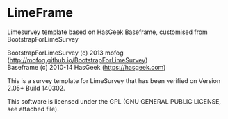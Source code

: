LimeFrame
=========

Limesurvey template based on HasGeek Baseframe,
customised from BootstrapForLimeSurvey

BootstrapForLimeSurvey (c) 2013 mofog (http://mofog.github.io/BootstrapForLimeSurvey)  
Baseframe (c) 2010-14 HasGeek (https://hasgeek.com)

This is a survey template for LimeSurvey that has been verified on Version 2.05+ Build 140302.

This software is licensed under the GPL (GNU GENERAL PUBLIC LICENSE, see attached file).
